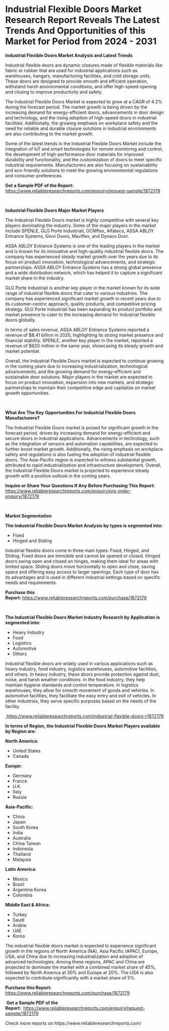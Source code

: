 <p><h1>Industrial Flexible Doors Market Research Report Reveals The Latest Trends And Opportunities of this Market for Period from 2024 - 2031</h1></p><p><strong>Industrial Flexible Doors Market Analysis and Latest Trends</strong></p>
<p><p>Industrial flexible doors are dynamic closures made of flexible materials like fabric or rubber that are used for industrial applications such as warehouses, hangars, manufacturing facilities, and cold storage units. These doors are designed to provide smooth and efficient operation, withstand harsh environmental conditions, and offer high-speed opening and closing to improve productivity and safety.</p><p>The Industrial Flexible Doors Market is expected to grow at a CAGR of 4.2% during the forecast period. The market growth is being driven by the increasing demand for energy-efficient doors, advancements in door design and technology, and the rising adoption of high-speed doors in industrial facilities. Additionally, the growing emphasis on workplace safety and the need for reliable and durable closure solutions in industrial environments are also contributing to the market growth.</p><p>Some of the latest trends in the Industrial Flexible Doors Market include the integration of IoT and smart technologies for remote monitoring and control, the development of high-performance door materials for improved durability and functionality, and the customization of doors to meet specific industrial requirements. Manufacturers are also focusing on sustainability and eco-friendly solutions to meet the growing environmental regulations and consumer preferences.</p></p>
<p><strong>Get a Sample PDF of the Report:&nbsp;</strong> <a href="https://www.reliableresearchreports.com/enquiry/request-sample/1872179">https://www.reliableresearchreports.com/enquiry/request-sample/1872179</a></p>
<p>&nbsp;</p>
<p><strong>Industrial Flexible Doors Major Market Players</strong></p>
<p><p>The Industrial Flexible Doors market is highly competitive with several key players dominating the industry. Some of the major players in the market include SPENLE, GLG Porte Industriali, OCMflex, Alfateco, ASSA ABLOY Entrance Systems, Giovi Doors, Maviflex, and Dynaco Door.</p><p>ASSA ABLOY Entrance Systems is one of the leading players in the market and is known for its innovative and high-quality industrial flexible doors. The company has experienced steady market growth over the years due to its focus on product innovation, technological advancements, and strategic partnerships. ASSA ABLOY Entrance Systems has a strong global presence and a wide distribution network, which has helped it to capture a significant market share in the industry.</p><p>GLG Porte Industriali is another key player in the market known for its wide range of industrial flexible doors that cater to various industries. The company has experienced significant market growth in recent years due to its customer-centric approach, quality products, and competitive pricing strategy. GLG Porte Industriali has been expanding its product portfolio and market presence to cater to the increasing demand for industrial flexible doors globally.</p><p>In terms of sales revenue, ASSA ABLOY Entrance Systems reported a revenue of $8.41 billion in 2020, highlighting its strong market presence and financial stability. SPENLE, another key player in the market, reported a revenue of $620 million in the same year, showcasing its steady growth and market potential.</p><p>Overall, the Industrial Flexible Doors market is expected to continue growing in the coming years due to increasing industrialization, technological advancements, and the growing demand for energy-efficient and sustainable door solutions. Major players in the market are expected to focus on product innovation, expansion into new markets, and strategic partnerships to maintain their competitive edge and capitalize on market growth opportunities.</p></p>
<p>&nbsp;</p>
<p><strong>What Are The Key Opportunities For Industrial Flexible Doors Manufacturers?</strong></p>
<p><p>The Industrial Flexible Doors market is poised for significant growth in the forecast period, driven by increasing demand for energy-efficient and secure doors in industrial applications. Advancements in technology, such as the integration of sensors and automation capabilities, are expected to further boost market growth. Additionally, the rising emphasis on workplace safety and regulations is also fueling the adoption of industrial flexible doors. The Asia-Pacific region is expected to witness substantial growth, attributed to rapid industrialization and infrastructure development. Overall, the Industrial Flexible Doors market is projected to experience steady growth with a positive outlook in the coming years.</p></p>
<p><strong>Inquire or Share Your Questions If Any Before Purchasing This Report:</strong> <a href="https://www.reliableresearchreports.com/enquiry/pre-order-enquiry/1872179">https://www.reliableresearchreports.com/enquiry/pre-order-enquiry/1872179</a></p>
<p>&nbsp;</p>
<p><strong>Market Segmentation</strong></p>
<p><strong>The Industrial Flexible Doors Market Analysis by types is segmented into:</strong></p>
<p><ul><li>Fixed</li><li>Hinged and Sliding</li></ul></p>
<p><p>Industrial flexible doors come in three main types: Fixed, Hinged, and Sliding. Fixed doors are immobile and cannot be opened or closed. Hinged doors swing open and closed on hinges, making them ideal for areas with limited space. Sliding doors move horizontally to open and close, saving space and offering easy access to larger openings. Each type of door has its advantages and is used in different industrial settings based on specific needs and requirements.</p></p>
<p><strong>Purchase this Report:&nbsp;</strong><a href="https://www.reliableresearchreports.com/purchase/1872179">https://www.reliableresearchreports.com/purchase/1872179</a></p>
<p>&nbsp;</p>
<p><strong>The Industrial Flexible Doors Market Industry Research by Application is segmented into:</strong></p>
<p><ul><li>Heavy Industry</li><li>Food</li><li>Logistics</li><li>Automotive</li><li>Others</li></ul></p>
<p><p>Industrial flexible doors are widely used in various applications such as heavy industry, food industry, logistics warehouses, automotive facilities, and others. In heavy industry, these doors provide protection against dust, noise, and harsh weather conditions. In the food industry, they help maintain hygiene standards and control temperature. In logistics warehouses, they allow for smooth movement of goods and vehicles. In automotive facilities, they facilitate the easy entry and exit of vehicles. In other industries, they serve specific purposes based on the needs of the facility.</p></p>
<p><a href="https://www.reliableresearchreports.com/industrial-flexible-doors-r1872179">&nbsp;https://www.reliableresearchreports.com/industrial-flexible-doors-r1872179</a></p>
<p><strong>In terms of Region, the Industrial Flexible Doors Market Players available by Region are:</strong></p>
<p>
    <p> <strong> North America: </strong>
        <ul>
            <li>United States</li>
            <li>Canada</li>
        </ul>
        </p> 
    <p> <strong> Europe: </strong>
        <ul>
            <li>Germany</li>
            <li>France</li>
            <li>U.K.</li>
            <li>Italy</li>
            <li>Russia</li>
        </ul>
        </p> 
    <p> <strong> Asia-Pacific: </strong>
        <ul>
            <li>China</li>
            <li>Japan</li>
            <li>South Korea</li>
            <li>India</li>
            <li>Australia</li>
            <li>China Taiwan</li>
            <li>Indonesia</li>
            <li>Thailand</li>
            <li>Malaysia</li>
        </ul>
        </p> 
    <p> <strong> Latin America: </strong>
        <ul>
            <li>Mexico</li>
            <li>Brazil</li>
            <li>Argentina Korea</li>
            <li>Colombia</li>
        </ul>
        </p> 
    <p> <strong> Middle East & Africa: </strong>
        <ul>
            <li>Turkey</li>
            <li>Saudi</li>
            <li>Arabia</li>
            <li>UAE</li>
            <li>Korea</li>
        </ul>
    </p>
    </p>
<p><p>The industrial flexible doors market is expected to experience significant growth in the regions of North America (NA), Asia Pacific (APAC), Europe, USA, and China due to increasing industrialization and adoption of advanced technologies. Among these regions, APAC and China are projected to dominate the market with a combined market share of 45%, followed by North America at 30% and Europe at 20%. The USA is also expected to contribute significantly with a market share of 5%.</p></p>
<p><strong>Purchase this Report: </strong><a href="https://www.reliableresearchreports.com/purchase/1872179">https://www.reliableresearchreports.com/purchase/1872179</a></p>
<p>&nbsp;<strong>Get a Sample PDF of the Report:&nbsp;&nbsp;</strong><a href="https://www.reliableresearchreports.com/enquiry/request-sample/1872179">https://www.reliableresearchreports.com/enquiry/request-sample/1872179</a></p>
<p><strong></strong></p>
<p>Check more reports on https://www.reliableresearchreports.com/</p>